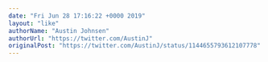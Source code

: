 ```yaml
---
date: "Fri Jun 28 17:16:22 +0000 2019"
layout: "like"
authorName: "Austin Johnsen"
authorUrl: "https://twitter.com/AustinJ"
originalPost: "https://twitter.com/AustinJ/status/1144655793612107778"
---
```


